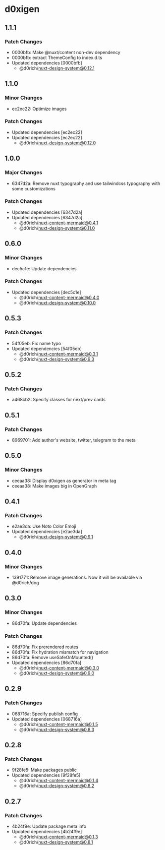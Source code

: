 # d0xigen

## 1.1.1

### Patch Changes

- 0000bfb: Make @nuxt/content non-dev dependency
- 0000bfb: extract ThemeConfig to index.d.ts
- Updated dependencies [0000bfb]
  - @d0rich/nuxt-design-system@0.12.1

## 1.1.0

### Minor Changes

- ec2ec22: Optimize images

### Patch Changes

- Updated dependencies [ec2ec22]
- Updated dependencies [ec2ec22]
  - @d0rich/nuxt-design-system@0.12.0

## 1.0.0

### Major Changes

- 6347d2a: Remove nuxt typography and use tailwindcss typography with some customizations

### Patch Changes

- Updated dependencies [6347d2a]
- Updated dependencies [6347d2a]
  - @d0rich/nuxt-content-mermaid@0.4.1
  - @d0rich/nuxt-design-system@0.11.0

## 0.6.0

### Minor Changes

- dec5c1e: Update dependencies

### Patch Changes

- Updated dependencies [dec5c1e]
  - @d0rich/nuxt-content-mermaid@0.4.0
  - @d0rich/nuxt-design-system@0.10.0

## 0.5.3

### Patch Changes

- 54f05eb: Fix name typo
- Updated dependencies [54f05eb]
  - @d0rich/nuxt-content-mermaid@0.3.1
  - @d0rich/nuxt-design-system@0.9.3

## 0.5.2

### Patch Changes

- a468cb2: Specify classes for next/prev cards

## 0.5.1

### Patch Changes

- 8969701: Add author's website, twitter, telegram to the meta

## 0.5.0

### Minor Changes

- ceeaa38: Display d0xigen as generator in meta tag
- ceeaa38: Make images big in OpenGraph

## 0.4.1

### Patch Changes

- e2ae3da: Use Noto Color Emoji
- Updated dependencies [e2ae3da]
  - @d0rich/nuxt-design-system@0.9.1

## 0.4.0

### Minor Changes

- 1391771: Remove image generations. Now it will be available via @d0rich/dog

## 0.3.0

### Minor Changes

- 86d70fa: Update dependencies

### Patch Changes

- 86d70fa: Fix prerendered routes
- 86d70fa: Fix hydration mismatch for navigation
- 86d70fa: Remove useSafeOnMounted()
- Updated dependencies [86d70fa]
  - @d0rich/nuxt-content-mermaid@0.3.0
  - @d0rich/nuxt-design-system@0.9.0

## 0.2.9

### Patch Changes

- 068716a: Specify publish config
- Updated dependencies [068716a]
  - @d0rich/nuxt-content-mermaid@0.1.5
  - @d0rich/nuxt-design-system@0.8.3

## 0.2.8

### Patch Changes

- 9f28fe5: Make packages public
- Updated dependencies [9f28fe5]
  - @d0rich/nuxt-content-mermaid@0.1.4
  - @d0rich/nuxt-design-system@0.8.2

## 0.2.7

### Patch Changes

- 4b24f9e: Update package meta info
- Updated dependencies [4b24f9e]
  - @d0rich/nuxt-content-mermaid@0.1.3
  - @d0rich/nuxt-design-system@0.8.1
